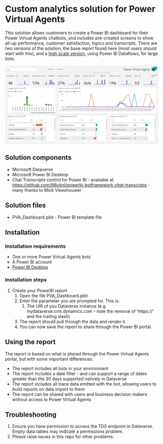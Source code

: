 # Custom analytics solution for Power Virtual Agents

This solution allows customers to create a Power BI dashboard for their Power Virtual Agents chatbots, and includes pre-created screens to show all-up performance, customer satisfaction, topics and transcripts. There are two versions of the solution, the base report found here (most users should start with this), and a [high scale version](DataFlowVersion/readme.md), using Power BI Dataflows, for large bots.

<img src="img/PVA_Analytics.png" width="797" alt="Custom Analytics example screenshot">

## Solution components

- Microsoft Dataverse
- Microsoft Power BI Desktop
- Chat Transcripts control for Power BI - available at <https://github.com/iMicknl/powerbi-botframework-chat-transcripts> - many thanks to Mick Vleeshouwer

## Solution files

- PVA_Dashboard.pbit - Power BI template file

## Installation

### Installation requirements

- One or more Power Virtual Agents bots
- A Power BI account
- [Power BI Desktop](https://powerbi.microsoft.com/en-us/downloads/)

### Installation steps

1. Create your PowerBI report
   1. Open the file PVA_Dashboard.pbit
   2. Enter the parameter you are prompted for. This is:
      1. The URI of you Dataverse instance (e.g. mydataverse.crm.dynamics.com - note the removal of 'https://' and the trailing slash)
   3. The report should pull through the data and render it
   4. You can now save the report to share through the Power BI portal.

## Using the report

The report is based on what is shared through the Power Virtual Agents portal, but with some important differences:

- The report includes all bots in your environment
- The report includes a date filter - and can support a range of dates greater than the 30 days supported natively in Dataverse
- The report includes all trace data emitted with the bot, allowing users to build reports on data import to them
- The report can be shared with users and business decision makers without access to Power Virtual Agents

## Troubleshooting

1. Ensure you have permission to access the TDS endpoint in Dataverse. Empty data tables may indicate a permissions problem.
2. Please raise issues in this repo for other problems.
